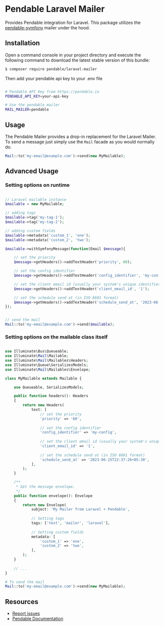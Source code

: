 Pendable Laravel Mailer
=================

Provides Pendable integration for Laravel. This package utilizes the [pendable-symfony](https://github.com/Pendable/symfony-mailer) mailer under the hood.


Installation
------------

Open a command console in your project directory and execute the
following command to download the latest stable version of this bundle:

```bash
$ composer require pendable/laravel-mailer
```

Then add your pendable api key to your .env file

```bash

# Pendable API Key from https://pendable.io
PENDABLE_API_KEY=your-api-key

# Use the pendable mailer 
MAIL_MAILER=pendable
```

## Usage

The Pendable Mailer provides a drop-in replacement for the Laravel Mailer.
To send a message just simply use the `Mail` facade as you would normally do.

```php
Mail::to('my-email@example.com')->send(new MyMailable);
```

## Advanced Usage

### Setting options on runtime

```php

// Laravel mailable instance
$mailable = new MyMailable;

// adding tags
$mailable->tag('my-tag-1');
$mailable->tag('my-tag-2');

// adding custom fields
$mailable->metadata('custom_1', 'one');
$mailable->metadata('custom_2', 'two');

$mailable->withSymfonyMessage(function(Email $message){

    // set the priority
    $message->getHeaders()->addTextHeader('priority', 60);

    // set the config identifier
    $message->getHeaders()->addTextHeader('config_identifier', 'my-config');

    // set the client email id (usually your system's unique identifier)
    $message->getHeaders()->addTextHeader('client_email_id', '1');

    // set the schedule send at (in ISO 8601 format)
    $message->getHeaders()->addTextHeader('schedule_send_at', '2023-06-25T22:37:26+05:30');
});


// send the mail
Mail::to('my-email@example.com')->send($mailable);

```

### Setting options on the mailable class itself

```php

use Illuminate\Bus\Queueable;
use Illuminate\Mail\Mailable;
use Illuminate\Mail\Mailables\Headers;
use Illuminate\Queue\SerializesModels;
use Illuminate\Mail\Mailables\Envelope;

class MyMailable extends Mailable {

    use Queueable, SerializesModels;

    public function headers(): Headers
    {
        return new Headers(
            text: [
                // set the priority
                'priority' => '60',
                
                // set the config identifier
                'config_identifier' => 'my-config',
                
                // set the client email id (usually your system's unique identifier)
                'client_email_id' => '1',
                
                // set the schedule send at (in ISO 8601 format)
                'schedule_send_at' => '2023-06-25T22:37:26+05:30',
            ],
        );
    }

    /**
     * Get the message envelope.
     */
    public function envelope(): Envelope
    {
        return new Envelope(
            subject: 'My Mailer from Laravel + Pendable',
            
            // Setting tags
            tags: ['test', 'mailer', 'laravel'],
            
            // Setting custom fields
            metadata: [
                'custom_1' => 'one',
                'custom_2' => 'two',
            ],
        );
    }
    
    // ... 
}

# To send the mail
Mail::to('my-email@example.com')->send(new MyMailable);

```

## Resources

* [Report issues](https://github.com/pendable/laravel-mailer)
* [Pendable Documentation](https://pendable.io/documentation)

